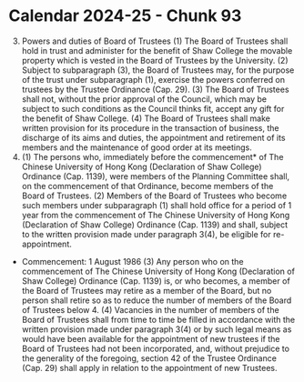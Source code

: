 # Calendar 2024-25 - Chunk 93

<!-- Chunk tokens: 477, Enriched tokens: 486 -->

3. Powers and duties of Board of Trustees
(1) The Board of Trustees shall hold in trust and administer for the benefit of Shaw College the movable property which is vested in the Board of Trustees by the University.
(2) Subject to subparagraph (3), the Board of Trustees may, for the purpose of the trust under subparagraph (1), exercise the powers conferred on trustees by the Trustee Ordinance (Cap. 29).
(3) The Board of Trustees shall not, without the prior approval of the Council, which may be subject to such conditions as the Council thinks fit, accept any gift for the benefit of Shaw College.
(4) The Board of Trustees shall make written provision for its procedure in the transaction of business, the discharge of its aims and duties, the appointment and retirement of its members and the maintenance of good order at its meetings.
4. (1) The persons who, immediately before the commencement* of The Chinese University of Hong Kong (Declaration of Shaw College) Ordinance (Cap. 1139), were members of the Planning Committee shall, on the commencement of that Ordinance, become members of the Board of Trustees.
(2) Members of the Board of Trustees who  become  such  members under subparagraph (1) shall hold office for a period of 1 year from the commencement of The Chinese University of Hong Kong (Declaration of Shaw College) Ordinance (Cap. 1139) and shall, subject to the written provision made under paragraph 3(4), be eligible for re-appointment.
* Commencement: 1 August 1986
(3) Any person who on the commencement of The Chinese University of Hong Kong (Declaration of Shaw College) Ordinance (Cap. 1139) is, or who becomes, a member of the Board of Trustees may retire as a member of the Board, but no person shall retire so as to reduce the number of members of the Board of Trustees below 4.
(4) Vacancies in the number of members of the Board of Trustees shall from time to time be filled in accordance with the written provision made under paragraph 3(4) or by such legal means as would have been available for the appointment of new trustees if the Board of Trustees had not been incorporated, and, without prejudice to the generality of the foregoing, section 42 of the Trustee Ordinance (Cap. 29) shall apply in relation to the appointment of new Trustees.
